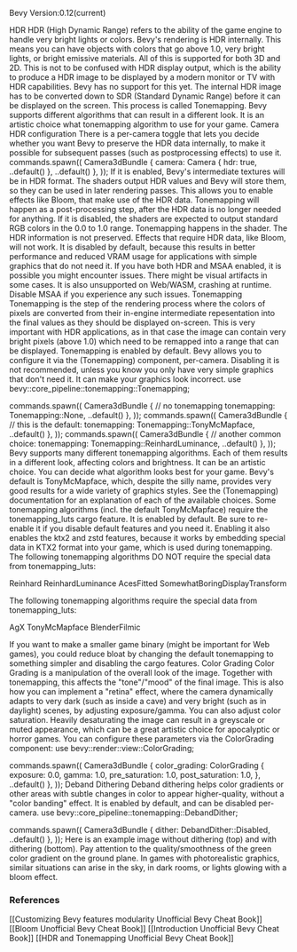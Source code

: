 Bevy Version:0.12(current)


HDR
HDR (High Dynamic Range) refers to the ability of the game engine to handle
very bright lights or colors. Bevy's rendering is HDR internally. This means
you can have objects with colors that go above 1.0, very bright lights,
or bright emissive materials. All of this is supported for both 3D and 2D.
This is not to be confused with HDR display output, which is the ability to
produce a HDR image to be displayed by a modern monitor or TV with HDR
capabilities. Bevy has no support for this yet.
The internal HDR image has to be converted down to SDR (Standard Dynamic
Range) before it can be displayed on the screen. This process is called
Tonemapping. Bevy supports different algorithms that can
result in a different look. It is an artistic choice what tonemapping
algorithm to use for your game.
Camera HDR configuration
There is a per-camera toggle that lets you decide whether you want Bevy to
preserve the HDR data internally, to make it possible for subsequent passes
(such as postprocessing effects) to use it.
commands.spawn((
    Camera3dBundle {
        camera: Camera {
            hdr: true,
            ..default()
        },
        ..default()
    },
));
If it is enabled, Bevy's intermediate textures will be in HDR format. The
shaders output HDR values and Bevy will store them, so they can be used in later
rendering passes. This allows you to enable effects like Bloom,
that make use of the HDR data. Tonemapping will happen as a
post-processing step, after the HDR data is no longer needed for anything.
If it is disabled, the shaders are expected to output standard RGB colors in
the 0.0 to 1.0 range. Tonemapping happens in the shader. The
HDR information is not preserved. Effects that require HDR data, like Bloom,
will not work.
It is disabled by default, because this results in better performance and
reduced VRAM usage for applications with simple graphics that do not need it.
If you have both HDR and MSAA enabled, it is possible you might encounter
issues. There might be visual artifacts in some cases. It is also unsupported on
Web/WASM, crashing at runtime. Disable MSAA if you experience any such issues.
Tonemapping
Tonemapping is the step of the rendering process where the colors of pixels are
converted from their in-engine intermediate repesentation into the final values
as they should be displayed on-screen.
This is very important with HDR applications, as in that case the image can
contain very bright pixels (above 1.0) which need to be remapped into a range
that can be displayed.
Tonemapping is enabled by default. Bevy allows you to configure it via the
(Tonemapping) component, per-camera. Disabling it is not
recommended, unless you know you only have very simple graphics that don't need
it. It can make your graphics look incorrect.
use bevy::core_pipeline::tonemapping::Tonemapping;

commands.spawn((
    Camera3dBundle {
        // no tonemapping
        tonemapping: Tonemapping::None,
        ..default()
    },
));
commands.spawn((
    Camera3dBundle {
        // this is the default:
        tonemapping: Tonemapping::TonyMcMapface,
        ..default()
    },
));
commands.spawn((
    Camera3dBundle {
        // another common choice:
        tonemapping: Tonemapping::ReinhardLuminance,
        ..default()
    },
));
Bevy supports many different tonemapping algorithms. Each of them results in a
different look, affecting colors and brightness. It can be an artistic choice. You
can decide what algorithm looks best for your game. Bevy's default is TonyMcMapface,
which, despite the silly name, provides very good results for a wide variety of
graphics styles. See the (Tonemapping) documentation for
an explanation of each of the available choices.
Some tonemapping algorithms (incl. the default TonyMcMapface) require the
tonemapping_luts cargo feature. It is enabled by default. Be
sure to re-enable it if you disable default features and you need it. Enabling
it also enables the ktx2 and zstd features, because it works by embedding
special data in KTX2 format into your game, which is used during tonemapping.
The following tonemapping algorithms DO NOT require the special data from
tonemapping_luts:

Reinhard
ReinhardLuminance
AcesFitted
SomewhatBoringDisplayTransform

The following tonemapping algorithms require the special data from tonemapping_luts:

AgX
TonyMcMapface
BlenderFilmic

If you want to make a smaller game binary (might be important for Web games),
you could reduce bloat by changing the default tonemapping to something
simpler and disabling the cargo features.
Color Grading
Color Grading is a manipulation of the overall look of the image.
Together with tonemapping, this affects the "tone"/"mood" of the final image.
This is also how you can implement a "retina" effect, where the camera
dynamically adapts to very dark (such as inside a cave) and very bright
(such as in daylight) scenes, by adjusting exposure/gamma.
You can also adjust color saturation. Heavily desaturating the image can
result in a greyscale or muted appearance, which can be a great artistic
choice for apocalyptic or horror games.
You can configure these parameters via the ColorGrading
component:
use bevy::render::view::ColorGrading;

commands.spawn((
    Camera3dBundle {
        color_grading: ColorGrading {
            exposure: 0.0,
            gamma: 1.0,
            pre_saturation: 1.0,
            post_saturation: 1.0,
        },
        ..default()
    },
));
Deband Dithering
Deband dithering helps color gradients or other areas with subtle changes in
color to appear higher-quality, without a "color banding" effect.
It is enabled by default, and can be disabled per-camera.
use bevy::core_pipeline::tonemapping::DebandDither;

commands.spawn((
    Camera3dBundle {
        dither: DebandDither::Disabled,
        ..default()
    },
));
Here is an example image without dithering (top) and with dithering (bottom).
Pay attention to the quality/smoothness of the green color gradient on the
ground plane. In games with photorealistic graphics, similar situations can
arise in the sky, in dark rooms, or lights glowing with a bloom effect.

### References
[[Customizing Bevy features modularity  Unofficial Bevy Cheat Book]] [[Bloom  Unofficial Bevy Cheat Book]] [[Introduction  Unofficial Bevy Cheat Book]] [[HDR and Tonemapping  Unofficial Bevy Cheat Book]] 